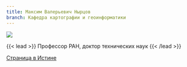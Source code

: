 ```yaml
---
title: Максим Валерьевич Нырцов
branch: Кафедра картографии и геоинформатики
---
```

![](img/nmv.jpg)

{{< lead >}} Профессор РАН, доктор технических наук {{< /lead >}}

[Страница в Истине](https://istina.msu.ru/workers/17843628)